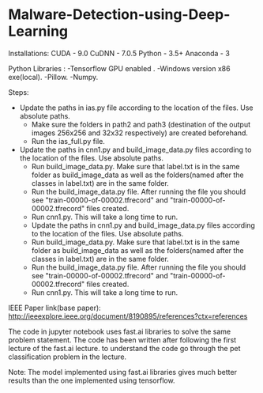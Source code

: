 # Malware-Detection-using-Deep-Learning

Installations:
CUDA - 9.0
CuDNN - 7.0.5
Python - 3.5+
Anaconda - 3

Python Libraries :
	-Tensorflow GPU enabled .
	-Windows version x86 exe(local).
	-Pillow.
	-Numpy.

Steps:
  - Update the paths in ias.py file according to the location of the files. Use absolute paths.
	- Make sure the folders in path2 and path3 (destination of the output images 256x256 and 32x32 respectively) are created beforehand.
	- Run the ias_full.py file.
  - Update the paths in cnn1.py and build_image_data.py files according to the location of the files. Use absolute paths.
	- Run build_image_data.py. Make sure that label.txt is in the same folder as build_image_data as well as the folders(named after the 
		classes in label.txt) are in the same folder.
	- Run the build_image_data.py file. After running the file you should see "train-00000-of-00002.tfrecord" and 
		"train-00000-of-00002.tfrecord" files created.
	- Run cnn1.py. This will take a long time to run.
	- Update the paths in cnn1.py and build_image_data.py files according to the location of the files. Use absolute paths.
	- Run build_image_data.py. Make sure that label.txt is in the same folder as build_image_data as well as the folders(named after the 
		classes in label.txt) are in the same folder.
	- Run the build_image_data.py file. After running the file you should see "train-00000-of-00002.tfrecord" and 
		"train-00000-of-00002.tfrecord" files created.
	- Run cnn1.py. This will take a long time to run.

IEEE Paper link(base paper): http://ieeexplore.ieee.org/document/8190895/references?ctx=references

The code in jupyter notebook uses fast.ai libraries to solve the same problem statement. The code has been written after following the first lecture of the fast.ai lecture. to understand the code go through the pet classification problem in the lecture.

Note: The model implemented using fast.ai libraries gives much better results than the one implemented using tensorflow.
